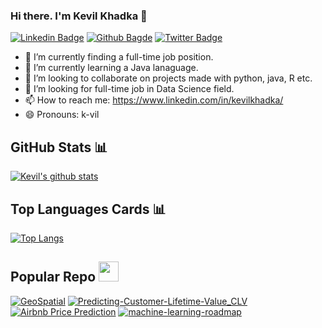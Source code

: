 ### Hi there. I'm Kevil Khadka 👋

[![Linkedin Badge](https://img.shields.io/badge/LinkedIn-Kevil%20Khadka-blue)](https://www.linkedin.com/in/kevilkhadka/)
[![Github Bagde](https://img.shields.io/github/followers/kk289?style=social)](https://github.com/kk289?tab=followers)
[![Twitter Badge](https://img.shields.io/twitter/url?color=Blue&label=%40KevilKhadka&logo=Twitter&style=social&url=https%3A%2F%2Ftwitter.com%2FKevilKhadka)](https://twitter.com/KevilKhadka) 

- 🔭 I’m currently finding a full-time job position.
- 🌱 I’m currently learning a Java lanaguage.
- 👯 I’m looking to collaborate on projects made with python, java, R etc.
- 🤔 I’m looking for full-time job in Data Science field.
- 📫 How to reach me: https://www.linkedin.com/in/kevilkhadka/
- 😄 Pronouns: k-vil 

## GitHub Stats 📊

[![Kevil's github stats](https://github-readme-stats.vercel.app/api?username=kk289&show_icons=true&theme=tokyonight)](https://github.com/kk289/kk289)

## Top Languages Cards 📊
[![Top Langs](https://github-readme-stats.vercel.app/api/top-langs/?username=kk289&layout=compact)](https://github.com/kk289/kk289)

## Popular Repo <img height="32" width="32" src="https://simpleicons.org/icons/github.svg" />
[![GeoSpatial](https://github-readme-stats.vercel.app/api/pin/?username=kk289&repo=GeoSpatial&show_owner=true)](https://github.com/kk289/GeoSpatial)
[![Predicting-Customer-Lifetime-Value_CLV](https://github-readme-stats.vercel.app/api/pin/?username=kk289&repo=Predicting-Customer-Lifetime-Value_CLV&show_owner=true)](https://github.com/kk289/Predicting-Customer-Lifetime-Value_CLV)
[![Airbnb Price Prediction](https://github-readme-stats.vercel.app/api/pin/?username=kk289&repo=Airbnb-Price-Prediction&show_owner=true)](https://github.com/kk289/Airbnb-Price-Prediction)
[![machine-learning-roadmap](https://github-readme-stats.vercel.app/api/pin/?username=mrdbourke&repo=machine-learning-roadmap&show_owner=true)](https://github.com/mrdbourke/machine-learning-roadmap)
